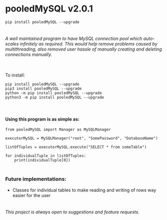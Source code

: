 # pooledMySQL v2.0.1

```pip install pooledMySQL --upgrade```


###### <br>A well maintained program to have MySQL connection pool which auto-scales infinitely as required. This would help remove problems caused by multithreading, also removed user hassle of manually creating and deleting connections manually.


<br>To install: 
```
pip install pooledMySQL --upgrade
pip3 install pooledMySQL --upgrade
python -m pip install pooledMySQL --upgrade
python3 -m pip install pooledMySQL --upgrade
```


#### <br><br>Using this program is as simple as:
```
from pooledMySQL import Manager as MySQLManager

executorMySQL = MySQLManager("root", "SomePassword", "DatabaseName")

listOfTuples = executorMySQL.execute("SELECT * from someTable")

for individualTuple in listOfTuples:
    print(individualTuple[0])
```


### <br>Future implementations:
* Classes for individual tables to make reading and writing of rows way easier for the user


###### <br>This project is always open to suggestions and feature requests.
